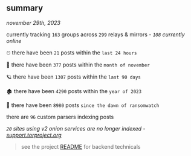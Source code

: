 
## summary
_november 29th, 2023_

currently tracking `163` groups across `299` relays & mirrors - _`108` currently online_

⏲ there have been `21` posts within the `last 24 hours`

🦈 there have been `377` posts within the `month of november`

🪐 there have been `1307` posts within the `last 90 days`

🏚 there have been `4290` posts within the `year of 2023`

🦕 there have been `8980` posts `since the dawn of ransomwatch`

there are `96` custom parsers indexing posts

_`20` sites using v2 onion services are no longer indexed - [support.torproject.org](https://support.torproject.org/onionservices/v2-deprecation/)_

> see the project [README](https://github.com/joshhighet/ransomwatch#ransomwatch--) for backend technicals
